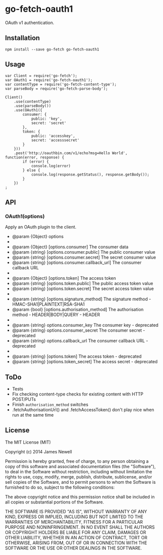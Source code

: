 # go-fetch-oauth1

OAuth v1 authentication.

## Installation

    npm install --save go-fetch go-fetch-oauth1
    
## Usage

    var Client = require('go-fetch');
    var OAuth1 = require('go-fetch-oauth1');
    var contentType = require('go-fetch-content-type');
    var parseBody = require('go-fetch-parse-body');
    
    Client()
        .use(contentType)
        .use(parseBody())
        .use(OAuth1({
            consumer: {
                public: 'key',
                secret: 'secret'
            }, 
            token: {
                public: 'accesskey',
                secret: 'accesssecret'
            }
        }))
        .post('http://oauthbin.com/v1/echo?msg=Hello World', function(error, response) {
            if (error) {
                console.log(error)
            } else {
                console.log(response.getStatus(), response.getBody());
            }
        })
    ;

## API

### OAuth1(options)

Apply an OAuth plugin to the client.

 * @param   {Object}  options
 *
 * @param   {Object}  [options.consumer]              The consumer data
 * @param   {string}  [options.consumer.public]       The public consumer value
 * @param   {string}  [options.consumer.secret]       The secret consumer value
 * @param   {string}  [options.consumer.callback_url] The consumer callback URL
 *
 * @param   {Object}  [options.token]                 The access token
 * @param   {string}  [options.token.public]          The public access token value
 * @param   {string}  [options.token.secret]          The secret access token value
 *
 * @param   {string}  [options.signature_method]      The signature method - HMAC-SHA1|PLAINTEXT|RSA-SHA1
 * @param   {bool}    [options.authorisation_method]  The authorisation method - HEADER|BODY|QUERY - HEADER
 *
 * @param   {string}  options.consumer_key            The consumer key - deprecated
 * @param   {string}  options.consumer_secret         The consumer secret - deprecated
 * @param   {string}  options.callback_url            The consumer callback URL - deprecated
 *
 * @param   {string}  [options.token]                 The access token - deprecated
 * @param   {string}  [options.token_secret]          The access secret - deprecated
 
## ToDo

- Tests
- Fix checking content-type checks for existing content with HTTP POST/PUTs 
- Finish `authorisation_method` switches
- .fetchAuthorisationUrl() and .fetchAccessToken() don't play nice when run at the same time

## License

The MIT License (MIT)

Copyright (c) 2014 James Newell

Permission is hereby granted, free of charge, to any person obtaining a copy of this software and associated documentation files (the "Software"), to deal in the Software without restriction, including without limitation the rights to use, copy, modify, merge, publish, distribute, sublicense, and/or sell copies of the Software, and to permit persons to whom the Software is furnished to do so, subject to the following conditions:

The above copyright notice and this permission notice shall be included in all copies or substantial portions of the Software.

THE SOFTWARE IS PROVIDED "AS IS", WITHOUT WARRANTY OF ANY KIND, EXPRESS OR IMPLIED, INCLUDING BUT NOT LIMITED TO THE WARRANTIES OF MERCHANTABILITY, FITNESS FOR A PARTICULAR PURPOSE AND NONINFRINGEMENT. IN NO EVENT SHALL THE AUTHORS OR COPYRIGHT HOLDERS BE LIABLE FOR ANY CLAIM, DAMAGES OR OTHER LIABILITY, WHETHER IN AN ACTION OF CONTRACT, TORT OR OTHERWISE, ARISING FROM, OUT OF OR IN CONNECTION WITH THE SOFTWARE OR THE USE OR OTHER DEALINGS IN THE SOFTWARE.